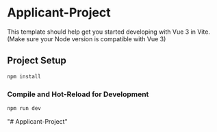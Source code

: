 # Applicant-Project

This template should help get you started developing with Vue 3 in Vite.
(Make sure your Node version is compatible with Vue 3)

## Project Setup

```sh
npm install
```

### Compile and Hot-Reload for Development

```sh
npm run dev
```
"# Applicant-Project" 
